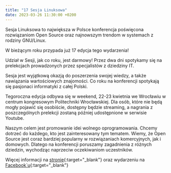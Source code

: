 ```yaml
---
title: "17 Sesja Linuksowa"
date: 2023-03-26 11:30:00 +0200
---
```


Sesja Linuksowa to największa w Polsce konferencja poświęcona rozwiązaniom Open Source oraz najnowszym trendom w systemach z rodziny GNU/Linux.

W bieżącym roku przypada już 17 edycja tego wydarzenia!

Udział w Sesji, jak co roku, jest darmowy! Przez dwa dni spotykamy się na prelekcjach prowadzonych przez specjalistów z dziedziny IT.

Sesja jest wyjątkową okazją do poszerzenia swojej wiedzy, a także nawiązania wartościowych znajomości. Co roku na konferencji spotykają się pasjonaci informatyki z całej Polski.

Tegoroczna edycja odbywa się w weekend, 22-23 kwietnia we Wrocławiu w centrum kongresowym Politechniki Wrocławskiej. Dla osób, które nie będą mogły pojawić się osobiście, dostępny będzie streaming, a nagrania z poszczególnych prelekcji zostaną później udostępnione w serwisie Youtube.

Naszym celem jest promowanie idei wolnego oprogramowania. Chcemy dotrzeć do każdego, kto jest zainteresowany tym tematem. Wiemy, że Open Source jest coraz bardziej popularny w rozwiązaniach komercyjnych, jak i domowych. Dlatego na konferencji poruszamy zagadnienia z różnych dziedzin, wychodząc naprzeciw oczekiwaniom uczestników.

Więcej informacji na [stronie](https://17.sesja.linuksowa.pl){:target="_blank"}
oraz wydarzeniu na [Facebook`u](https://www.facebook.com/events/116519087961209){:target="_blank"}

